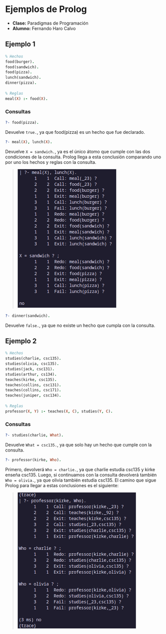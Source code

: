 # Ejemplos de Prolog

-   **Clase:** Paradigmas de Programación
-   **Alumno:** Fernando Haro Calvo

## Ejemplo 1

```prolog
% Hechos
food(burger).
food(sandwich).
food(pizza).
lunch(sandwich).
dinner(pizza).

% Reglas
meal(X) :- food(X).
```

### Consultas

```prolog
?- food(pizza).
```

Devuelve `true.`, ya que food(pizza) es un hecho que fue declarado.

```prolog
?- meal(X), lunch(X).
```

Devuelve `X = sandwich.`, ya es el único átomo que cumple con las dos condiciones de la consulta. Prolog llega a esta conclusión comparando uno por uno los hechos y reglas con la consulta.

> ![ej_1](image.png)

```prolog
?- dinner(sandwich).
```

Devuelve `false.`, ya que no existe un hecho que cumpla con la consulta.

## Ejemplo 2

```prolog
% Hechos
studies(charlie, csc135).
studies(olivia, csc135).
studies(jack, csc131).
studies(arthur, cs134).
teaches(kirke, csc135).
teaches(collins, csc131).
teaches(collins, csc171).
teaches(juniper, csc134).

% Reglas
professor(X, Y) :- teaches(X, C), studies(Y, C).
```

### Consultas

```prolog
?- studies(charlie, What).
```

Devuelve `What = csc135.`, ya que solo hay un hecho que cumple con la consulta.

```prolog
?- professor(kirke, Who).
```

Primero, devolverá `Who = charlie.`, ya que charlie estudia csc135 y kirke enseña csc135. Luego, si continuamos con la consulta devolverá también `Who = olivia.`, ya que olivia también estudia csc135. El camino que sigue Prolog para llegar a estas conclusiones es el siguiente:

> ![ej_2](image-1.png)
